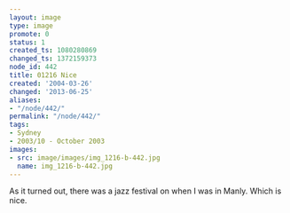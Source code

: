 ```yaml
---
layout: image
type: image
promote: 0
status: 1
created_ts: 1080280869
changed_ts: 1372159373
node_id: 442
title: 01216 Nice
created: '2004-03-26'
changed: '2013-06-25'
aliases:
- "/node/442/"
permalink: "/node/442/"
tags:
- Sydney
- 2003/10 - October 2003
images:
- src: image/images/img_1216-b-442.jpg
  name: img_1216-b-442.jpg
---
```

As it turned out, there was a jazz festival on when I was in Manly.  Which is nice.

